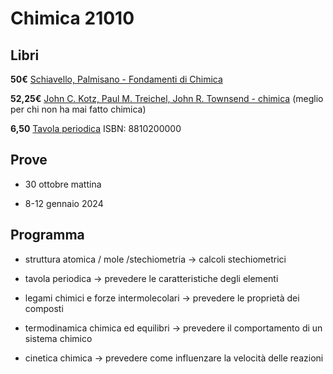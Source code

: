 # Chimica 21010

## Libri

**50€** [Schiavello, Palmisano - Fondamenti di Chimica](https://www.edises.it/universitario/schiavello-palmisano-fondamenti-di-chimica-vi-ed.html)

**52,25€** [John C. Kotz, Paul M. Treichel, John R. Townsend - chimica](https://www.lafeltrinelli.it/chimica-libro-vari/e/9788836230518?lgw_code=50948-B9788836230518&awaid=9507&gclid=CjwKCAjw6p-oBhAYEiwAgg2PgkuFL40WqJJFTP1cDd8Ks2vNYU_rZI90isRb7IbB1vSDHt9RVfTpcxoCnDEQAvD_BwE&awc=9507_1695031010_36ad1b52bae2f69d2543c7170351030f) (meglio per chi non ha mai fatto chimica) 

**6,50** [Tavola periodica](https://www.amazon.it/periodica-propriet%C3%A0-elementi-International-Chemistry/dp/8879599623) ISBN: 8810200000 

## Prove

- 30 ottobre mattina

- 8-12 gennaio 2024

## Programma

- struttura atomica / mole /stechiometria -> calcoli stechiometrici

- tavola periodica -> prevedere le caratteristiche degli elementi

- legami chimici e forze intermolecolari -> prevedere le proprietà dei composti

- termodinamica chimica ed equilibri -> prevedere il comportamento di un sistema chimico

- cinetica chimica -> prevedere come influenzare la velocità delle reazioni
